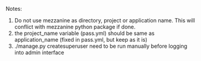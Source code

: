 

Notes:

1. Do not use mezzanine as directory, project or application name. This will conflict with mezzanine python package if done. 
2. the project_name variable (pass.yml) should be same as application_name (fixed in pass.yml, but keep as it is)
3. ./manage.py createsuperuser  need to be run manually before logging into admin interface
